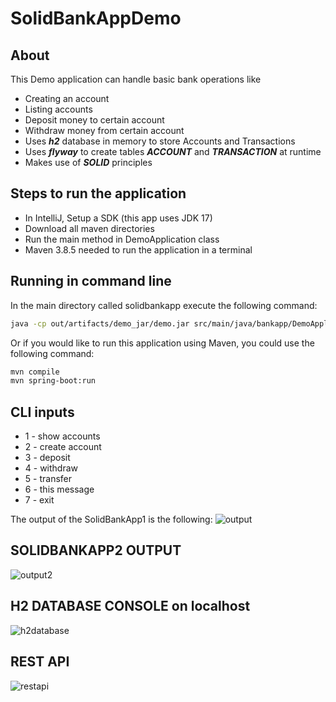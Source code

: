 # SolidBankAppDemo

## About
This Demo application can handle basic bank operations like
- Creating an account
- Listing accounts
- Deposit money to certain account
- Withdraw money from certain account
- Uses ***h2*** database in memory to store Accounts and Transactions
- Uses ***flyway*** to create tables ***ACCOUNT*** and ***TRANSACTION*** at runtime
- Makes use of ***SOLID*** principles


## Steps to run the application
- In IntelliJ, Setup a SDK (this app uses JDK 17)
- Download all maven directories
- Run the main method in DemoApplication class
- Maven 3.8.5 needed to run the application in a terminal

## Running in command line
In the main directory called solidbankapp execute the following command:
```bash
java -cp out/artifacts/demo_jar/demo.jar src/main/java/bankapp/DemoApplication.java
```
Or if you would like to run this application using Maven, you could use the following command:
```bash
mvn compile
mvn spring-boot:run
```

## CLI inputs
- 1 - show accounts  
- 2 - create account  
- 3 - deposit  
- 4 - withdraw  
- 5 - transfer  
- 6 - this message  
- 7 - exit  

The output of the SolidBankApp1 is the following:
![output](https://i.imgur.com/UQI2hFs.png)

## SOLIDBANKAPP2 OUTPUT
![output2](https://i.imgur.com/X9ePcz5.png)

## H2 DATABASE CONSOLE on localhost
![h2database](https://i.imgur.com/k87Z1XT.png)

## REST API
![restapi](https://i.imgur.com/61LVdwr.png)
